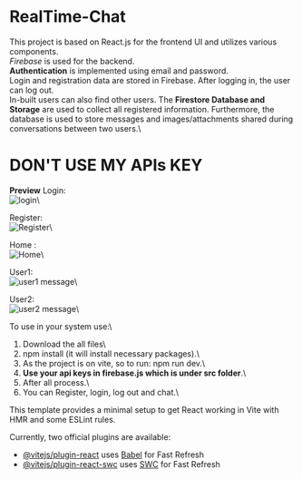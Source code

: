 # RealTime-Chat

This project is based on React.js for the frontend UI and utilizes various components.\
*Firebase* is used for the backend.\
**Authentication** is implemented using email and password.\
Login and registration data are stored in Firebase. After logging in, the user can log out.\
In-built users can also find other users. The **Firestore Database and Storage** are used to collect all registered information. Furthermore, the database is used to store messages and images/attachments shared during conversations between two users.\

# DON'T USE MY APIs KEY

**Preview**
Login:\
![login](https://github.com/A-rvind/RealTime-Chat/assets/143075248/68d7655a-9b9d-4dfb-9e83-3a1ac8b491e3)\

Register:\
![Register](https://github.com/A-rvind/RealTime-Chat/assets/143075248/80cdf31e-1dc5-414a-a700-9af76c868291)\

Home :\
![Home](https://github.com/A-rvind/RealTime-Chat/assets/143075248/f8df351c-6b2c-4817-a57a-0e40eded49b6)\

User1:\
![user1 message](https://github.com/A-rvind/RealTime-Chat/assets/143075248/93697543-0c01-4a07-ab62-20d7515b5623)\

User2:\
![user2 message](https://github.com/A-rvind/RealTime-Chat/assets/143075248/338d86e1-e77c-44df-8a50-8c0ede4ce30e)\

To use in your system use:\
1. Download the all files\
2. npm install (it will install necessary packages).\
3. As the project is on vite, so to run: npm run dev.\
4. **Use your api keys in firebase.js which is under src folder**.\
5. After all process.\
6. You can Register, login, log out and chat.\
   






This template provides a minimal setup to get React working in Vite with HMR and some ESLint rules.

Currently, two official plugins are available:

- [@vitejs/plugin-react](https://github.com/vitejs/vite-plugin-react/blob/main/packages/plugin-react/README.md) uses [Babel](https://babeljs.io/) for Fast Refresh
- [@vitejs/plugin-react-swc](https://github.com/vitejs/vite-plugin-react-swc) uses [SWC](https://swc.rs/) for Fast Refresh
